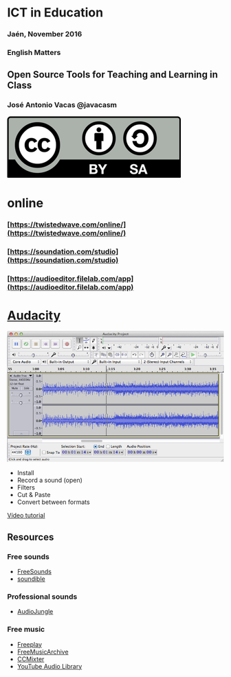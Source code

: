 # ICT in Education

### Jaén, November 2016

### English Matters

## Open Source Tools for Teaching and Learning in Class

### José Antonio Vacas @javacasm

![./Licencia CC.png](./images/Licencia_CC.png)


# online
### [https://twistedwave.com/online/](https://twistedwave.com/online/)
### [https://soundation.com/studio](https://soundation.com/studio)
### [https://audioeditor.filelab.com/app](https://audioeditor.filelab.com/app)


# [Audacity](http://audacityteam.org/?lang=en)

![Audacity](./images/audacity-macosx.png)

* Install
* Record a sound (open)
* Filters
* Cut & Paste
* Convert between formats

[Vídeo tutorial](https://www.youtube.com/watch?v=3uqCNjbQn54)

## Resources

### Free sounds
* [FreeSounds](https://www.freesound.org/browse/tags/sound-effects/)
* [soundible](http://soundbible.com/free-sound-effects-1.html)

### Professional sounds
* [AudioJungle](http://audiojungle.net/)

### Free music
* [Freeplay](http://freeplaymusic.com/)
* [FreeMusicArchive](http://freemusicarchive.org/)
* [CCMixter](http://www.ccmixter.org/)
* [YouTube Audio Library](https://www.youtube.com/audiolibrary/music)
